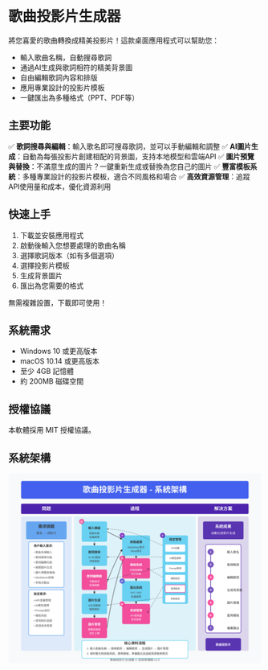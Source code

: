 # 歌曲投影片生成器

將您喜愛的歌曲轉換成精美投影片！這款桌面應用程式可以幫助您：

- 輸入歌曲名稱，自動搜尋歌詞
- 通過AI生成與歌詞相符的精美背景圖
- 自由編輯歌詞內容和排版
- 應用專業設計的投影片模板
- 一鍵匯出為多種格式（PPT、PDF等）

## 主要功能

✅ **歌詞搜尋與編輯**：輸入歌名即可搜尋歌詞，並可以手動編輯和調整
✅ **AI圖片生成**：自動為每張投影片創建相配的背景圖，支持本地模型和雲端API
✅ **圖片預覽與替換**：不滿意生成的圖片？一鍵重新生成或替換為您自己的圖片
✅ **豐富模板系統**：多種專業設計的投影片模板，適合不同風格和場合
✅ **高效資源管理**：追蹤API使用量和成本，優化資源利用

## 快速上手

1. 下載並安裝應用程式
2. 啟動後輸入您想要處理的歌曲名稱
3. 選擇歌詞版本（如有多個選項）
4. 選擇投影片模板
5. 生成背景圖片
6. 匯出為您需要的格式

無需複雜設置，下載即可使用！

## 系統需求

- Windows 10 或更高版本
- macOS 10.14 或更高版本
- 至少 4GB 記憶體
- 約 200MB 磁碟空間

## 授權協議

本軟體採用 MIT 授權協議。

## 系統架構

![系統架構圖](song-slideshow-diagram.svg) 